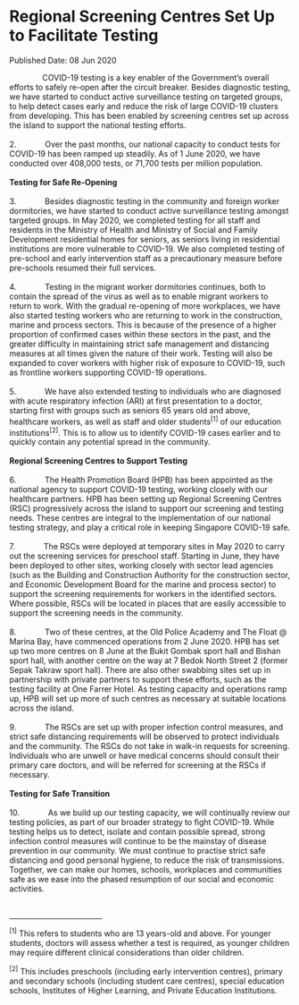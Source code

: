 <html>
    <meta http-equiv="Content-Type" content="text/html; charset=utf-8"/>
    <meta charset="utf-8"/>
    <title>Regional Screening Centres Set Up to Facilitate Testing</title>
    <body><h1>Regional Screening Centres Set Up to Facilitate Testing</h1>
    <p>Published Date: 08 Jun 2020</p> <p>&nbsp; &nbsp; &nbsp; &nbsp; &nbsp; &nbsp; &nbsp; &nbsp;COVID-19 testing is a key enabler of the Government’s overall efforts to safely re-open after the circuit breaker. Besides diagnostic testing, we have started to conduct active surveillance testing on targeted groups, to help detect cases early and reduce the risk of large COVID-19 clusters from developing. This has been enabled by screening centres set up across the island to support the national testing efforts.<br><br>2.&nbsp; &nbsp; &nbsp; &nbsp; &nbsp; &nbsp; &nbsp;Over the past months, our national capacity to conduct tests for COVID-19 has been ramped up steadily. As of 1 June 2020, we have conducted over 408,000 tests, or 71,700 tests per million population.<br><strong><br>Testing for Safe Re-Opening</strong><br><br>3.&nbsp; &nbsp; &nbsp; &nbsp; &nbsp; &nbsp; &nbsp;Besides diagnostic testing in the community and foreign worker dormitories, we have started to conduct active surveillance testing amongst targeted groups. In May 2020, we completed testing for all staff and residents in the Ministry of Health and Ministry of Social and Family Development residential homes for seniors, as seniors living in residential institutions are more vulnerable to COVID-19. We also completed testing of pre-school and early intervention staff as a precautionary measure before pre-schools resumed their full services.<br><br>4.&nbsp; &nbsp; &nbsp; &nbsp; &nbsp; &nbsp; &nbsp;Testing in the migrant worker dormitories continues, both to contain the spread of the virus as well as to enable migrant workers to return to work. With the gradual re-opening of more workplaces, we have also started testing workers who are returning to work in the construction, marine and process sectors. This is because of the presence of a higher proportion of confirmed cases within these sectors in the past, and the greater difficulty in maintaining strict safe management and distancing measures at all times given the nature of their work. Testing will also be expanded to cover workers with higher risk of exposure to COVID-19, such as frontline workers supporting COVID-19 operations.<br><br>5.&nbsp; &nbsp; &nbsp; &nbsp; &nbsp; &nbsp; &nbsp;We have also extended testing to individuals who are diagnosed with acute respiratory infection (ARI) at first presentation to a doctor, starting first with groups such as seniors 65 years old and above, healthcare workers, as well as staff and older students<sup>[1]</sup>&nbsp;of our education institutions<sup>[2]</sup>. This is to allow us to identify COVID-19 cases earlier and to quickly contain any potential spread in the community.<br><br><strong>Regional Screening Centres to Support Testing<br></strong><br>6.&nbsp; &nbsp; &nbsp; &nbsp; &nbsp; &nbsp; &nbsp;The Health Promotion Board (HPB) has been appointed as the national agency to support COVID-19 testing, working closely with our healthcare partners. HPB has been setting up Regional Screening Centres (RSC) progressively across the island to support our screening and testing needs. These centres are integral to the implementation of our national testing strategy, and play a critical role in keeping Singapore COVID-19 safe.<br><br>7.&nbsp; &nbsp; &nbsp; &nbsp; &nbsp; &nbsp; &nbsp;The RSCs were deployed at temporary sites in May 2020 to carry out the screening services for preschool staff. Starting in June, they have been deployed to other sites, working closely with sector lead agencies (such as the Building and Construction Authority for the construction sector, and Economic Development Board for the marine and process sector) to support the screening requirements for workers in the identified sectors. Where possible, RSCs will be located in places that are easily accessible to support the screening needs in the community.<br><br>8.&nbsp; &nbsp; &nbsp; &nbsp; &nbsp; &nbsp; &nbsp;Two of these centres, at the Old Police Academy and The Float @ Marina Bay, have commenced operations from 2 June 2020. HPB has set up two more centres on 8 June at the Bukit Gombak sport hall and Bishan sport hall, with another centre on the way at&nbsp;7 Bedok North Street 2 (former Sepak Takraw sport hall). There are also other swabbing sites set up in partnership with private partners to support these efforts, such as the testing facility at One Farrer Hotel. As testing capacity and operations ramp up, HPB will set up more of such centres as necessary at suitable locations across the island.<br><br>9.&nbsp; &nbsp; &nbsp; &nbsp; &nbsp; &nbsp; &nbsp;The RSCs are set up with proper infection control measures, and strict safe distancing requirements will be observed to protect individuals and the community. The RSCs do not take in walk-in requests for screening. Individuals who are unwell or have medical concerns should consult their primary care doctors, and will be referred for screening at the RSCs if necessary.<br><br><strong>Testing for Safe Transition<br></strong><br>10.&nbsp; &nbsp; &nbsp; &nbsp; &nbsp; &nbsp; &nbsp;As we build up our testing capacity, we will continually review our testing policies, as part of our broader strategy to fight COVID-19. While testing helps us to detect, isolate and contain possible spread, strong infection control measures will continue to be the mainstay of disease prevention in our community. We must continue to practise strict safe distancing and good personal hygiene, to reduce the risk of transmissions. Together, we can make our homes, schools, workplaces and communities safe as we ease into the phased resumption of our social and economic activities.</p> <div><br clear="all"> <hr width="33%" size="1" align="left"> <div id="ftn1"> <p><sup>[1]</sup>&nbsp;This refers to students who are 13 years-old and above. For younger students, doctors will assess whether a test is required, as younger children may require different clinical considerations than older children.</p> </div> <div id="ftn2"> <p><sup>[2]</sup>&nbsp;This includes preschools (including early intervention centres), primary and secondary schools (including student care centres), special education schools, Institutes of Higher Learning, and Private Education Institutions.</p> </div> </div></body>
</html>
